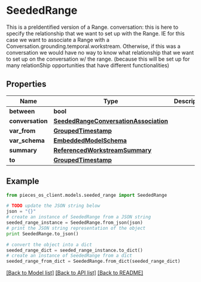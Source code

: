 # SeededRange

This is a preIdentified version of a Range.  conversation: this is here to specify the relationship that we want to set up with the Range.  IE for this case we want to associate a Range with a Conversation.grounding.temporal.workstream. Otherwise, if this was a conversation we would have no way to know what relationship that we want to set up on the conversation w/ the range. (because this will be set up for many relationShip opportunities that have different functionalities)

## Properties
Name | Type | Description | Notes
------------ | ------------- | ------------- | -------------
**between** | **bool** |  | [optional] 
**conversation** | [**SeededRangeConversationAssociation**](SeededRangeConversationAssociation.md) |  | [optional] 
**var_from** | [**GroupedTimestamp**](GroupedTimestamp.md) |  | [optional] 
**var_schema** | [**EmbeddedModelSchema**](EmbeddedModelSchema.md) |  | [optional] 
**summary** | [**ReferencedWorkstreamSummary**](ReferencedWorkstreamSummary.md) |  | [optional] 
**to** | [**GroupedTimestamp**](GroupedTimestamp.md) |  | [optional] 

## Example

```python
from pieces_os_client.models.seeded_range import SeededRange

# TODO update the JSON string below
json = "{}"
# create an instance of SeededRange from a JSON string
seeded_range_instance = SeededRange.from_json(json)
# print the JSON string representation of the object
print SeededRange.to_json()

# convert the object into a dict
seeded_range_dict = seeded_range_instance.to_dict()
# create an instance of SeededRange from a dict
seeded_range_from_dict = SeededRange.from_dict(seeded_range_dict)
```
[[Back to Model list]](../README.md#documentation-for-models) [[Back to API list]](../README.md#documentation-for-api-endpoints) [[Back to README]](../README.md)


